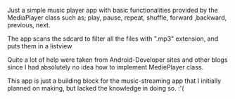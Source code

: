 Just a simple music player app with basic functionalities provided by the MediaPlayer class such as;
play, pause, repeat, shuffle, forward ,backward, previous, next.

The app scans the sdcard to filter all the files with ".mp3" extension, and puts them in a listview

Quite a lot of help were taken from Android-Developer sites and other blogs since I had absolutely no idea how to
implement MediePlayer class.

This app is just a building block for the music-streaming app that I initially planned on making, but lacked the knowledge in doing so. :'(
